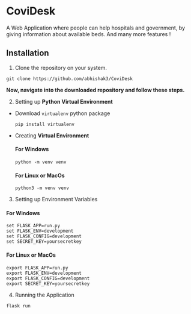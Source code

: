 # CoviDesk
A Web Application where people can help hospitals and government, by giving information about available beds. And many more features !

## Installation
1. Clone the repository on your system.
```
git clone https://github.com/abhishak3/CoviDesk
```

**Now, navigate into the downloaded repository and follow these steps.**

2. Setting up **Python Virtual Environment**
- Download `virtualenv` python package
  ```
  pip install virtualenv
  ```
- Creating **Virtual Environment**
  #### For Windows
  ```
  python -m venv venv
  ```
  #### For Linux or MacOs
  ```
  python3 -m venv venv
  ```  

3. Setting up Environment Variables
  #### For Windows
  ```
  set FLASK_APP=run.py
  set FLASK_ENV=development
  set FLASK_CONFIG=development
  set SECRET_KEY=yoursecretkey
  ```
  #### For Linux or MacOs
  ```
  export FLASK_APP=run.py
  export FLASK_ENV=development
  export FLASK_CONFIG=development
  export SECRET_KEY=yoursecretkey
  ```

4. Running the Application
  ```
  flask run
  ```
